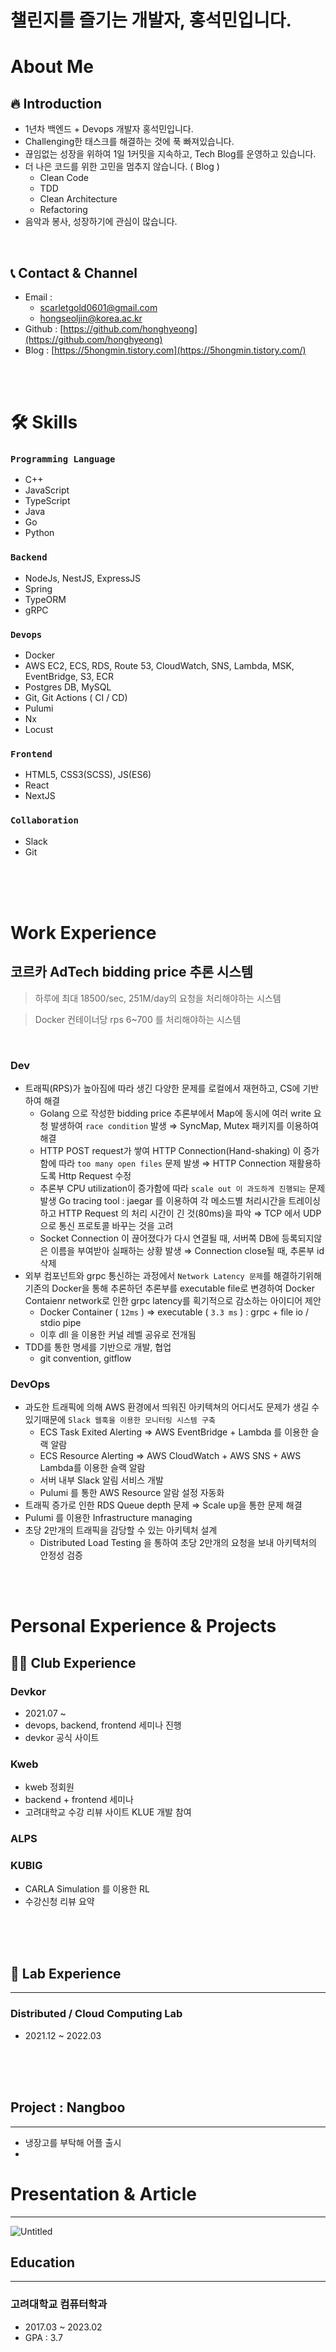 # 챌린지를 즐기는 개발자, 홍석민입니다.

# About Me

## 🔥 Introduction

- 1년차 백엔드 + Devops 개발자 홍석민입니다.
- Challenging한 태스크를 해결하는 것에 푹 빠져있습니다.
- 끊임없는 성장을 위하여 1일 1커밋을 지속하고, Tech Blog를 운영하고 있습니다.
- 더 나은 코드를 위한 고민을 멈추지 않습니다. ( Blog )
  - Clean Code
  - TDD
  - Clean Architecture
  - Refactoring
- 음악과 봉사, 성장하기에 관심이 많습니다.

<br>

## 📞 Contact & Channel

- Email :
  - scarletgold0601@gmail.com
  - hongseoljin@korea.ac.kr
- Github : [https://github.com/honghyeong](https://github.com/honghyeong)
- Blog : [https://5hongmin.tistory.com](https://5hongmin.tistory.com/)

<br>
<br>

# 🛠️ Skills

### `Programming Language`

- C++
- JavaScript
- TypeScript
- Java
- Go
- Python

### `Backend`

- NodeJs, NestJS, ExpressJS
- Spring
- TypeORM
- gRPC

### `Devops`

- Docker
- AWS EC2, ECS, RDS, Route 53, CloudWatch, SNS, Lambda, MSK, EventBridge, S3, ECR
- Postgres DB, MySQL
- Git, Git Actions ( CI / CD)
- Pulumi
- Nx
- Locust

### `Frontend`

- HTML5, CSS3(SCSS), JS(ES6)
- React
- NextJS

### `Collaboration`

- Slack
- Git

<br>
<br>
<br>

# Work Experience

## 코르카 AdTech bidding price 추론 시스템

> 하루에 최대 18500/sec, 251M/day의 요청을 처리해야하는 시스템

> Docker 컨테이너당 rps 6~700 를 처리해야하는 시스템

<br>

### Dev

- 트래픽(RPS)가 높아짐에 따라 생긴 다양한 문제를 로컬에서 재현하고, CS에 기반하여 해결
  - Golang 으로 작성한 bidding price 추론부에서 Map에 동시에 여러 write 요청 발생하여 `race condition` 발생 ⇒ SyncMap, Mutex 패키지를 이용하여 해결
  - HTTP POST request가 쌓여 HTTP Connection(Hand-shaking) 이 증가함에 따라 `too many open files` 문제 발생 ⇒ HTTP Connection 재활용하도록 Http Request 수정
  - 추론부 CPU utilization이 증가함에 따라 `scale out 이 과도하게 진행되는` 문제 발생 Go tracing tool : jaegar 를 이용하여 각 메소드별 처리시간을 트레이싱하고 HTTP Request 의 처리 시간이 긴 것(80ms)을 파악 ⇒ TCP 에서 UDP으로 통신 프로토콜 바꾸는 것을 고려
  - Socket Connection 이 끊어졌다가 다시 연결될 때, 서버쪽 DB에 등록되지않은 이름을 부여받아 실패하는 상황 발생 ⇒ Connection close될 때, 추론부 id 삭제
- 외부 컴포넌트와 grpc 통신하는 과정에서 `Network Latency 문제`를 해결하기위해 기존의 Docker을 통해 추론하던 추론부를 executable file로 변경하여 Docker Contaienr network로 인한 grpc latency를 획기적으로 감소하는 아이디어 제안
  - Docker Container ( `12ms` ) ⇒ executable ( `3.3 ms` ) : grpc + file io / stdio pipe
  - 이후 dll 을 이용한 커널 레벨 공유로 전개됨
- TDD를 통한 명세를 기반으로 개발, 협업
  - git convention, gitflow

### DevOps

- 과도한 트래픽에 의해 AWS 환경에서 띄워진 아키텍쳐의 어디서도 문제가 생길 수 있기때문에 `Slack 웹훅을 이용한 모니터링 시스템 구축`
  - ECS Task Exited Alerting ⇒ AWS EventBridge + Lambda 를 이용한 슬랙 알람
  - ECS Resource Alerting ⇒ AWS CloudWatch + AWS SNS + AWS Lambda를 이용한 슬랙 알람
  - 서버 내부 Slack 알림 서비스 개발
  - Pulumi 를 통한 AWS Resource 알람 설정 자동화
- 트래픽 증가로 인한 RDS Queue depth 문제 ⇒ Scale up을 통한 문제 해결
- Pulumi 를 이용한 Infrastructure managing
- 초당 2만개의 트래픽을 감당할 수 있는 아키텍처 설계
  - Distributed Load Testing 을 통하여 초당 2만개의 요청을 보내 아키텍처의 안정성 검증

<br>
<br>

# Personal Experience & Projects

## 🤼‍♂️ Club Experience

### Devkor

- 2021.07 ~
- devops, backend, frontend 세미나 진행
- devkor 공식 사이트

### Kweb

- kweb 정회원
- backend + frontend 세미나
- 고려대학교 수강 리뷰 사이트 KLUE 개발 참여

### ALPS

### KUBIG

- CARLA Simulation 를 이용한 RL
- 수강신청 리뷰 요약

<br>
<br>
<br>

## 🧐 Lab Experience

---

### Distributed / Cloud Computing Lab

- 2021.12 ~ 2022.03

<br>
<br>
<br>

## Project : Nangboo

---

- 냉장고를 부탁해 어플 출시
-

# Presentation & Article

---

![Untitled](CV%204e08f202c681443aaa79d4158186fd35/Untitled.png)

## Education

---

### 고려대학교 컴퓨터학과

- 2017.03 ~ 2023.02
- GPA : 3.7
